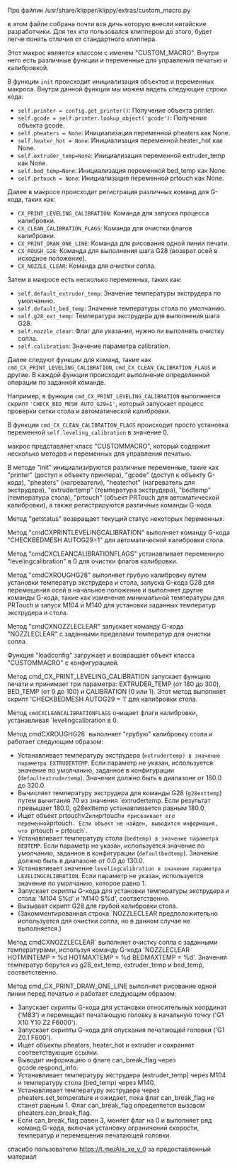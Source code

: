 Про файлик /usr/share/klipper/klippy/extras/custom_macro.py

в этом файле собрана почти вся дичь которую внесли китайские разработчики. Для тех кто пользовался клиппером до этого, будет легче понять отличия от стандартного клиппера.


Этот макрос является классом с именем "CUSTOM_MACRO". Внутри него есть различные функции и переменные для управления печатью и калибровкой.

В функции `init` происходит инициализация объектов и переменных макроса. Внутри данной функции мы можем видеть следующие строки кода:
- `self.printer = config.get_printer()`: Получение объекта printer.
- `self.gcode = self.printer.lookup_object('gcode')`: Получение объекта gcode.
- `self.pheaters = None`: Инициализация переменной pheaters как None.
- `self.heater_hot = None`: Инициализация переменной heater_hot как None.
- `self.extruder_temp=None`: Инициализация переменной extruder_temp как None.
- `self.bed_temp=None`: Инициализация переменной bed_temp как None.
- `self.prtouch = None`: Инициализация переменной prtouch как None.

Далее в макросе происходит регистрация различных команд для G-кода, таких как:
- `CX_PRINT_LEVELING_CALIBRATION`: Команда для запуска процесса калибровки.
- `CX_CLEAN_CALIBRATION_FLAGS`: Команда для очистки флагов калибровки.
- `CX_PRINT_DRAW_ONE_LINE`: Команда для рисования одной линии печати.
- `CX_ROUGH_G28`: Команда для выполнения шага G28 (возврат осей в исходное положение).
- `CX_NOZZLE_CLEAR`: Команда для очистки сопла.

Затем в макросе есть несколько переменных, таких как:
- `self.default_extruder_temp`: Значение температуры экструдера по умолчанию.
- `self.default_bed_temp`: Значение температуры стола по умолчанию.
- `self.g28_ext_temp`: Температура экструдера для выполнения шага G28.
- `self.nozzle_clear`: Флаг для указания, нужно ли выполнять очистку сопла.
- `self.calibration`: Значение параметра calibration.

Далее следуют функции для команд, такие как `cmd_CX_PRINT_LEVELING_CALIBRATION`, `cmd_CX_CLEAN_CALIBRATION_FLAGS` и другие. В каждой функции происходит выполнение определенной операции по заданной команде.

Например, в функции `cmd_CX_PRINT_LEVELING_CALIBRATION` выполняется скрипт `'CHECK_BED_MESH AUTO_G29=1'`, который запускает процесс проверки сетки стола и автоматической калибровки.

В функции `cmd_CX_CLEAN_CALIBRATION_FLAGS` происходит просто установка переменной `self.leveling_calibration` в значение 0.

макрос представляет класс "CUSTOMMACRO", который содержит несколько методов и переменных для управления печатью.

В методе "init" инициализируются различные переменные, такие как "printer" (доступ к объекту принтера), "gcode" (доступ к объекту G-кода), "pheaters" (нагреватели), "heaterhot" (нагреватель для экструдера), "extrudertemp" (температура экструдера), "bedtemp" (температура стола), "prtouch" (объект PRTouch для автоматической калибровки), а также регистрируются различные команды G-кода.

Метод "getstatus" возвращает текущий статус некоторых переменных.

Метод "cmdCXPRINTLEVELINGCALIBRATION" выполняет команду G-кода "CHECKBEDMESH AUTOG29=1" для автоматической калибровки стола.

Метод "cmdCXCLEANCALIBRATIONFLAGS" устанавливает переменную "levelingcalibration" в 0 для очистки флагов калибровки.

Метод "cmdCXROUGHG28" выполняет грубую калибровку путем установки температур экструдера и стола, запуска G-кода G28 для перемещения осей в начальное положение и выполняет другие команды G-кода, такие как изменение минимальной температуры для PRTouch и запуск M104 и M140 для установки заданных температур экструдера и стола.

Метод "cmdCXNOZZLECLEAR" запускает команду G-кода "NOZZLECLEAR" с заданными пределами температур для очистки сопла.

Функция "loadconfig" загружает и возвращает объект класса "CUSTOMMACRO" с конфигурацией.

Метод cmd_CX_PRINT_LEVELING_CALIBRATION запускает функцию печати и принимает три параметра: EXTRUDER_TEMP (от 180 до 300), BED_TEMP (от 0 до 100) и CALIBRATION (0 или 1). Этот метод выполняет скрипт 'CHECKBEDMESH AUTOG29 = 1' для калибровки стола.

Метод `cmdCXCLEANCALIBRATIONFLAGS` очищает флаги калибровки, устанавливая `levelingcalibration в 0.

Метод cmdCXROUGHG28` выполняет "грубую" калибровку стола и работает следующим образом:
- Устанавливает температуру экструдера (`extrudertemp) в значение параметра EXTRUDERTEMP`. Если параметр не указан, используется значение по умолчанию, заданное в конфигурации (`defaultextrudertemp`). Значение должно быть в диапазоне от 180.0 до 320.0.
- Вычисляет температуру экструдера для команды G28 (`g28exttemp`) путем вычитания 70 из значения `extrudertemp. Если результат превышает 180.0, g28exttemp устанавливается равным 180.0.
- Ищет объект prtouchv2` или `prtouch` и присваивает его переменной `prtouch`. Если объект не найден, выводится информация, что `prtouch = prtouch`.
- Устанавливает температуру стола (`bedtemp) в значение параметра BEDTEMP`. Если параметр не указан, используется значение по умолчанию, заданное в конфигурации (`defaultbedtemp`). Значение должно быть в диапазоне от 0.0 до 130.0.
- Устанавливает значение `levelingcalibration в значение параметра LEVELINGCALIBRATION`. Если параметр не указан, используется значение по умолчанию, которое равно 1.
- Запускает скрипты G-кода для установки температуры экструдера и стола: 'M104 S%d' и 'M140 S%d', соответственно.
- Вызывает скрипт G28 для грубой калибровки стола.
- (Закомментированная строка `NOZZLECLEAR предположительно используется для очистки сопла, но в данном случае не выполняется.)

Метод cmdCXNOZZLECLEAR` выполняет очистку сопла с заданными температурами, используя команду G-кода 'NOZZLECLEAR HOTMINTEMP = %d HOTMAXTEMP = %d BEDMAXTEMP = %d'. Значения температур берутся из g28_ext_temp, extruder_temp и bed_temp, соответственно.

Метод cmd_CX_PRINT_DRAW_ONE_LINE выполняет рисование одной линии перед печатью и работает следующим образом:
- Запускает скрипты G-кода для установки относительных координат ('M83') и перемещает печатающую головку в начальную точку ('G1 X10 Y10 Z2 F6000').
- Запускает скрипты G-кода для опускания печатающей головки ('G1 Z0.1 F600').
- Ищет объекты pheaters, heater_hot и extruder и сохраняет соответствующие ссылки.
- Выводит информацию о флаге can_break_flag через gcode.respond_info.
- Устанавливает температуру экструдера (extruder_temp) через M104 и температуру стола (bed_temp) через M140.
- Устанавливает температуру экструдера через pheaters.set_temperature и ожидает, пока флаг can_break_flag не станет равным 1. Флаг can_break_flag определяется вызовом pheaters.can_break_flag.
- Если can_break_flag равен 3, меняет флаг на 0 и выполняет ряд команд G-кода, включая установку ограничений скорости, температур и перемещения печатающей головки.


спасибо пользователю https://t.me/Ale_xe_y_0 за предоставленный материал